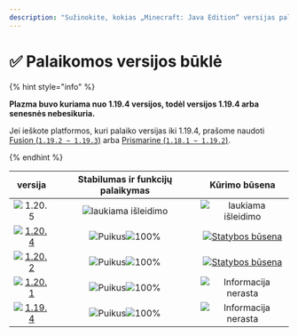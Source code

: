 ```yaml
---
description: "Sužinokite, kokias „Minecraft: Java Edition“ versijas palaiko Plazma."
---
```


# ✅ Palaikomos versijos būklė

{% hint style="info" %}

**Plazma buvo kuriama nuo 1.19.4 versijos, todėl versijos 1.19.4 arba senesnės nebesikuria.**

Jei ieškote platformos, kuri palaiko versijas iki 1.19.4, prašome naudoti [Fusion (`1.19.2 ~ 1.19.3`)](https://github.com/RuinedTechnologyUnify/Fusion) arba [Prismarine (`1.18.1 ~ 1.19.2`)](https://github.com/PrismarineTeam/Prismarine).

{% endhint %}

[wtr]: https://badge.plazmamc.org/0/Laukiantis%20išleidimo
[ukn]: https://badge.plazmamc.org/0/Informacija%20nerasta
[vgd]: https://badge.plazmamc.org/1/Puikus
[100]: https://badge.plazmamc.org/percent/100

|                                      versija                                      | Stabilumas    ir    funkcijų palaikymas |                                               Kūrimo būsena                                              |
| :-------------------------------------------------------------------------------: | :-------------------------------------: | :------------------------------------------------------------------------------------------------------: |
|                   ![1.20.5](https://badge.plazmamc.org/0/1.20.5)                  |        ![laukiama išleidimo][wtr]       |                                        ![laukiama išleidimo][wtr]                                        |
| [![1.20.4](https://badge.plazmamc.org/2/1.20.4)](https://git.plazmamc.org/1.20.4) |        ![Puikus][vgd]![100%][100]       | [![Statybos būsena](https://build.plazmamc.org/1.20.4)](https://build.plazmamc.org/1.20.4?redirect=true) |
| [![1.20.2](https://badge.plazmamc.org/6/1.20.2)](https://git.plazmamc.org/1.20.2) |        ![Puikus][vgd]![100%][100]       | [![Statybos būsena](https://build.plazmamc.org/1.20.2)](https://build.plazmamc.org/1.20.2?redirect=true) |
| [![1.20.1](https://badge.plazmamc.org/4/1.20.1)](https://git.plazmamc.org/1.20.1) |        ![Puikus][vgd]![100%][100]       |                                        ![Informacija nerasta][ukn]                                       |
| [![1.19.4](https://badge.plazmamc.org/4/1.19.4)](https://git.plazmamc.org/1.19.4) |        ![Puikus][vgd]![100%][100]       |                                        ![Informacija nerasta][ukn]                                       |
